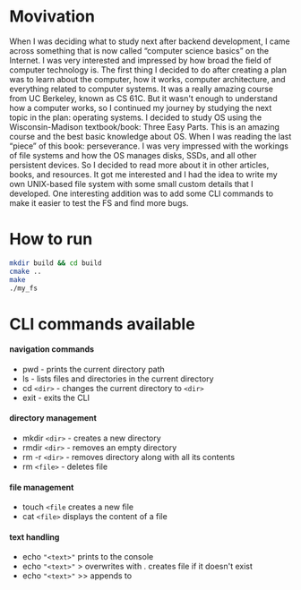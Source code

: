 # Movivation
When I was deciding what to study next after backend development, I came across something that is now called “computer science basics” on the Internet. I was very interested and impressed by how broad the field of computer technology is. The first thing I decided to do after creating a plan was to learn about the computer, how it works, computer architecture, and everything related to computer systems. It was a really amazing course from UC Berkeley, known as CS 61C. But it wasn't enough to understand how a computer works, so I continued my journey by studying the next topic in the plan: operating systems. I decided to study OS using the Wisconsin-Madison textbook/book: Three Easy Parts. This is an amazing course and the best basic knowledge about OS. When I was reading the last “piece” of this book: perseverance. I was very impressed with the workings of file systems and how the OS manages disks, SSDs, and all other persistent devices. So I decided to read more about it in other articles, books, and resources. It got me interested and I had the idea to write my own UNIX-based file system with some small custom details that I developed. One interesting addition was to add some CLI commands to make it easier to test the FS and find more bugs.





# How to run
```sh
mkdir build && cd build
cmake ..
make
./my_fs
```

# CLI commands available
#### navigation commands
- pwd - prints the current directory path
- ls - lists files and directories in the current directory
- cd `<dir>` - changes the current directory to `<dir>`
- exit - exits the CLI
#### directory management
- mkdir `<dir>` - creates a new directory
- rmdir `<dir>` - removes an empty directory
- rm -r `<dir>` - removes directory along with all its contents
- rm `<file>` - deletes file
#### file management
- touch `<file`	creates a new file
- cat `<file>` displays the content of a file
#### text handling
- echo `"<text>"`	prints <text> to the console
- echo `"<text>"` > <file> overwrites <file> with <text>. creates file if it doesn't exist
- echo `"<text>"` >> <file>	appends <text> to <file>
